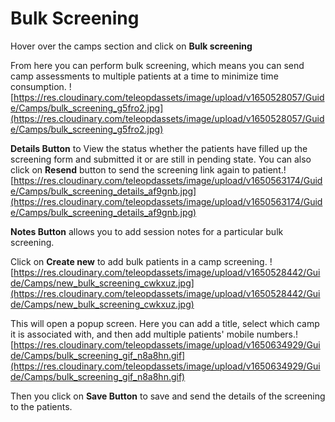 ﻿# Bulk Screening

Hover over the camps section and click on **Bulk screening**

From here you can perform bulk screening, which means you can send camp assessments to multiple patients at a time to minimize time consumption.
![https://res.cloudinary.com/teleopdassets/image/upload/v1650528057/Guide/Camps/bulk_screening_g5fro2.jpg](https://res.cloudinary.com/teleopdassets/image/upload/v1650528057/Guide/Camps/bulk_screening_g5fro2.jpg)

**Details Button** to View the status whether the patients have filled up the screening form and submitted it or are still in pending state. You can also click on **Resend** button to send the screening link again to patient.![https://res.cloudinary.com/teleopdassets/image/upload/v1650563174/Guide/Camps/bulk_screening_details_af9gnb.jpg](https://res.cloudinary.com/teleopdassets/image/upload/v1650563174/Guide/Camps/bulk_screening_details_af9gnb.jpg)

**Notes Button** allows you to add session notes for a particular bulk screening.

Click on **Create new** to add bulk patients in a camp screening.
![https://res.cloudinary.com/teleopdassets/image/upload/v1650528442/Guide/Camps/new_bulk_screening_cwkxuz.jpg](https://res.cloudinary.com/teleopdassets/image/upload/v1650528442/Guide/Camps/new_bulk_screening_cwkxuz.jpg)

This will open a popup screen. Here you can add a title, select which camp it is associated with, and then add multiple patients' mobile numbers.![https://res.cloudinary.com/teleopdassets/image/upload/v1650634929/Guide/Camps/bulk_screening_gif_n8a8hn.gif](https://res.cloudinary.com/teleopdassets/image/upload/v1650634929/Guide/Camps/bulk_screening_gif_n8a8hn.gif)

Then you click on **Save Button** to save and send the details of the screening to the patients.
